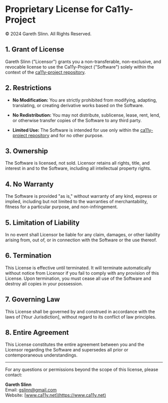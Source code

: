 # Proprietary License for Ca11y-Project

© 2024 Gareth Slinn. All Rights Reserved.

## 1. Grant of License

Gareth Slinn ("Licensor") grants you a non-transferable, non-exclusive, and revocable license to use the Ca11y-Project ("Software") solely within the context of the [ca11y-project repository](https://github.com/garethslinn/ca11y-project).

## 2. Restrictions

- **No Modification:** You are strictly prohibited from modifying, adapting, translating, or creating derivative works based on the Software.

- **No Redistribution:** You may not distribute, sublicense, lease, rent, lend, or otherwise transfer copies of the Software to any third party.

- **Limited Use:** The Software is intended for use only within the [ca11y-project repository](https://github.com/garethslinn/ca11y-project) and for no other purpose.

## 3. Ownership

The Software is licensed, not sold. Licensor retains all rights, title, and interest in and to the Software, including all intellectual property rights.

## 4. No Warranty

The Software is provided "as is," without warranty of any kind, express or implied, including but not limited to the warranties of merchantability, fitness for a particular purpose, and non-infringement.

## 5. Limitation of Liability

In no event shall Licensor be liable for any claim, damages, or other liability arising from, out of, or in connection with the Software or the use thereof.

## 6. Termination

This License is effective until terminated. It will terminate automatically without notice from Licensor if you fail to comply with any provision of this License. Upon termination, you must cease all use of the Software and destroy all copies in your possession.

## 7. Governing Law

This License shall be governed by and construed in accordance with the laws of [Your Jurisdiction], without regard to its conflict of law principles.

## 8. Entire Agreement

This License constitutes the entire agreement between you and the Licensor regarding the Software and supersedes all prior or contemporaneous understandings.

---

For any questions or permissions beyond the scope of this license, please contact:

**Gareth Slinn**  
Email: [gslinn@gmail.com](mailto:gslinn@gmail.com)  
Website: [www.ca11y.net](https://www.ca11y.net)
